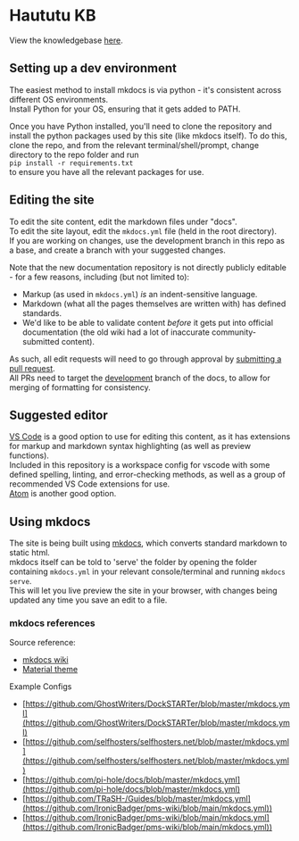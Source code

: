 # Haututu KB

View the knowledgebase [here](https://haututu-hacklab.github.io/Guides/).

## Setting up a dev environment

The easiest method to install mkdocs is via python - it's consistent across different OS environments.  
Install Python for your OS, ensuring that it gets added to PATH.  

Once you have Python installed, you'll need to clone the repository and install the python packages used by this site (like mkdocs itself).
To do this, clone the repo, and from the relevant terminal/shell/prompt, change directory to the repo folder and run  
`pip install -r requirements.txt`  
to ensure you have all the relevant packages for use.

## Editing the site

To edit the site content, edit the markdown files under "docs".  
To edit the site layout, edit the `mkdocs.yml` file (held in the root directory).  
If you are working on changes, use the development branch in this repo as a base, and create a branch with your suggested changes.  

Note that the new documentation repository is not directly publicly editable - for a few reasons, including (but not limited to):

- Markup (as used in `mkdocs.yml`) _is_ an indent-sensitive language.
- Markdown (what all the pages themselves are written with) has defined standards.
- We'd like to be able to validate content _before_ it gets put into official documentation (the old wiki had a lot of inaccurate community-submitted content).

As such, all edit requests will need to go through approval by [submitting a pull request](https://docs.github.com/en/free-pro-team@latest/articles/creating-a-pull-request).  
All PRs need to target the [development](https://github.com/Haututu-Hacklab/Guides/tree/development) branch of the docs, to allow for merging of formatting for consistency.

## Suggested editor

[VS Code](https://code.visualstudio.com/) is a good option to use for editing this content, as it has extensions for markup and markdown syntax highlighting (as well as preview functions).  
Included in this repository  is a workspace config for vscode with some defined spelling, linting, and error-checking methods, as well as a group of recommended VS Code extensions for use.  
[Atom](https://atom.io/) is another good option.

## Using mkdocs

The site is being built using [mkdocs](https://www.mkdocs.org/), which converts standard markdown to static html.  
mkdocs itself can be told to 'serve' the folder by opening the folder containing `mkdocs.yml` in your relevant console/terminal and running `mkdocs serve`.  
This will let you live preview the site in your browser, with changes being updated any time you save an edit to a file.  

### mkdocs references

Source reference:

- [mkdocs wiki](https://github.com/mkdocs/mkdocs/wiki)
- [Material theme](https://squidfunk.github.io/mkdocs-material/setup/setting-up-navigation)

Example Configs

- [https://github.com/GhostWriters/DockSTARTer/blob/master/mkdocs.yml](https://github.com/GhostWriters/DockSTARTer/blob/master/mkdocs.yml)
- [https://github.com/selfhosters/selfhosters.net/blob/master/mkdocs.yml](https://github.com/selfhosters/selfhosters.net/blob/master/mkdocs.yml)
- [https://github.com/pi-hole/docs/blob/master/mkdocs.yml](https://github.com/pi-hole/docs/blob/master/mkdocs.yml)
- [https://github.com/TRaSH-/Guides/blob/master/mkdocs.yml](https://github.com/IronicBadger/pms-wiki/blob/main/mkdocs.yml))
- [https://github.com/IronicBadger/pms-wiki/blob/main/mkdocs.yml](https://github.com/IronicBadger/pms-wiki/blob/main/mkdocs.yml))
